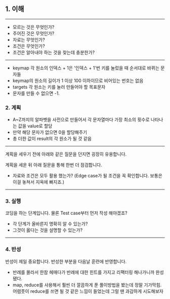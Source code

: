 ## 1. 이해

---
- 모르는 것은 무엇인가?
- 주어진 것은 무엇인가?
- 자료는 무엇인가?
- 조건은 무엇인가?
- 조건은 알아내야 하는 것을 찾는데 충분한가?
---
- keymap 각 원소의 인덱스 + 1은 '인덱스 + 1'번 키를 눌렀을 때 순서대로 바뀌는 문자들
- keymap의 원소의 길이가 1 이상 100 이하이므로 비어있는 번호는 없음
- targets 각 원소는 키를 눌러 만들어야 할 목표문자
- 문자를 만들 수 없으면 -1.

### 2. 계획
- A~Z까지의 알파벳을 사전으로 만들어서 각 문자열마다 가장 최소의 횟수로 나타나는 값을 value로 할당
- 만약 해당 문자가 없으면 0을 할당해주기
- 총 더한 값이 result의 각 원소가 될 것 같음

---
계획을 세우기 전에 아래와 같은 질문을 던지면 굉장히 유용합니다.

계획을 세운 뒤 아래 질문을 통해 한번 더 점검합니다.

- 자료와 조건은 모두 활용 했는가? (Edge case가 될 조건을 꼭 확인합니다. 보통은 이걸 놓쳐서 지옥에 빠지죠.)
---

### 3. 실행

코딩을 하는 단계입니다. 물론 Test case부터 먼저 작성 해야겠죠?

- 각 단계가 올바른지 명확히 알 수 있는가?
- 그것이 옳다는 것을 설명할 수 있는가?

---

### 4. 반성

반성이 제일 중요합니다. 반성한 부분을 다음날 훈련에 반영합니다.
- 반례를 몰라서 한참 헤매다가 반례에 대한 힌트를 가지고 리팩터링 해나가니까 완성됐다.
- map, reduce를 사용해서 훨씬 더 깔끔하게 푼 풀이방법을 봤는데 정말 기가막힘. 어렴풋이 reduce를 쓰면 될 것 같은 느낌이 들었는데 그럴 땐 과감하게 시도해보자
